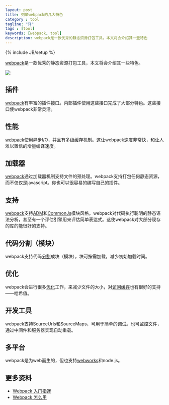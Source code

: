 ```yaml
---
layout: post
title: 列举webpack的几大特色
category : tool
tagline: "译"
tags : [tool]
keywords: [webpack, tool]
description: webpack是一款优秀的静态资源打包工具，本文将会介绍其一些特色
---
```

{% include JB/setup %}

[webpack][webpack]是一款优秀的静态资源打包工具，本文将会介绍其一些特色。

![]({{BLOG_IMG}}239.png)

## 插件
[webpack][webpack]有丰富的插件接口。内部插件使用这些接口完成了大部分特色。这些接口使webpack非常灵活。

## 性能
[webpack][webpack]使用异步I/O，并且有多级缓存机制。这让webpack速度非常快，和让人难以置信的增量编译速度。

## 加载器
[webpack]通过加载器机制支持文件的预处理。webpack支持打包任何静态资源，而不仅仅是javascript。你也可以很容易的编写自己的插件。

## 支持
[webpack][webpack]支持[ADM](http://webpack.github.io/docs/amd.html)和[CommonJs](http://webpack.github.io/docs/commonjs.html)模块风格。webpack对代码执行聪明的静态语法分析，甚至有一个评估引擎用来评估简单表达式。这使webpack对大部分现存的库的能很好的支持。

## 代码分割（模块）
webpack支持代码[分割](http://webpack.github.io/docs/code-splitting.html)成块（模块），块可按需加载，减少初始加载时间。

## 优化
webpack会进行很多[优化](http://webpack.github.io/docs/optimization.html)工作，来减少文件的大小，对[访问缓存](http://webpack.github.io/docs/long-term-caching.html)也有很好的支持——哈希值。

## 开发工具
webpack支持SourceUrls和SourceMaps，可用于简单的调试。也可监控文件，通过中间件和服务器实现自动重载。

## 多平台
webpack是为web而生的，但也支持[webworks](https://github.com/webpack/worker-loader)和node.js。

## 更多资料
- [Webpack 入门指迷](http://segmentfault.com/a/1190000002551952)
- [Webpack 怎么用](http://segmentfault.com/a/1190000002552008)

[webpack]: http://webpack.github.io/
